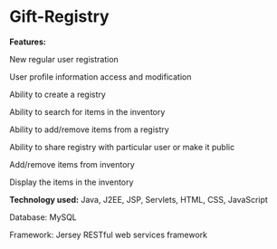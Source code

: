 # Gift-Registry

**Features:**

New regular user registration

User profile information access and modification

Ability to create a registry

Ability to search for items in the inventory

Ability to add/remove items from a registry

Ability to share registry with particular user or make it public

Add/remove items from inventory

Display the items in the inventory

**Technology used:** Java, J2EE, JSP, Servlets, HTML, CSS, JavaScript

Database: MySQL

Framework: Jersey RESTful web services framework
